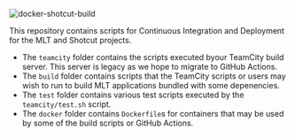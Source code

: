 <!-- ![docker-qt5-build](https://github.com/mltframework/mlt-scripts/workflows/docker-qt5-build/badge.svg) -->
![docker-shotcut-build](https://github.com/mltframework/mlt-scripts/workflows/docker-shotcut-build/badge.svg)

This repository contains scripts for Continuous Integration and Deployment for the MLT and Shotcut projects.

- The `teamcity` folder contains the scripts executed byour TeamCity build server. This server is legacy as we hope to
migrate to GitHub Actions.
- The `build` folder contains scripts that the TeamCity scripts or users may wish to run to build MLT applications
bundled with some depenencies.
- The `test` folder contains various test scripts executed by the `teamcity/test.sh` script.
- The `docker` folder contains `Dockerfile`s for containers that may be used by some of the build scripts or GitHub
Actions.
